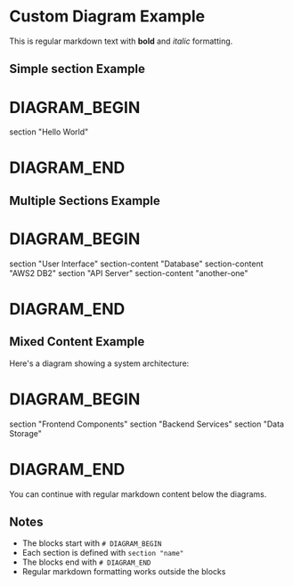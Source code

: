 # Custom Diagram Example

This is regular markdown text with **bold** and *italic* formatting.

## Simple section Example

# DIAGRAM_BEGIN
section "Hello World"
# DIAGRAM_END

## Multiple Sections Example

# DIAGRAM_BEGIN
section "User Interface"
    section-content "Database"
    section-content "AWS2 DB2"
section "API Server"
    section-content "another-one"
# DIAGRAM_END

## Mixed Content Example

Here's a diagram showing a system architecture:

# DIAGRAM_BEGIN
section "Frontend Components"
section "Backend Services"
section "Data Storage"
# DIAGRAM_END

You can continue with regular markdown content below the diagrams.

## Notes
- The blocks start with `# DIAGRAM_BEGIN`
- Each section is defined with `section "name"`
- The blocks end with `# DIAGRAM_END`
- Regular markdown formatting works outside the blocks